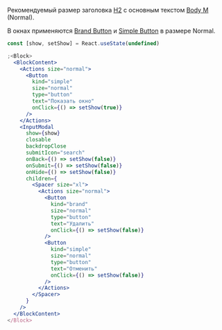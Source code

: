 Рекомендуемый размер заголовка [H2](#/Компоненты/Heading) с основным текстом [Body M]() (Normal).

В окнах применяются [Brand Button](#/Компоненты/Button) и [Simple Button](#/Компоненты/Button) в размере Normal.

```jsx
const [show, setShow] = React.useState(undefined)

;<Block>
  <BlockContent>
    <Actions size="normal">
      <Button
        kind="simple"
        size="normal"
        type="button"
        text="Показать окно"
        onClick={() => setShow(true)}
      />
    </Actions>
    <InputModal
      show={show}
      closable
      backdropClose
      submitIcon="search"
      onBack={() => setShow(false)}
      onSubmit={() => setShow(false)}
      onHide={() => setShow(false)}
      children={
        <Spacer size="xl">
          <Actions size="normal">
            <Button
              kind="brand"
              size="normal"
              type="button"
              text="Удалить"
              onClick={() => setShow(false)}
            />
            <Button
              kind="simple"
              size="normal"
              type="button"
              text="Отменить"
              onClick={() => setShow(false)}
            />
          </Actions>
        </Spacer>
      }
    />
  </BlockContent>
</Block>
```
